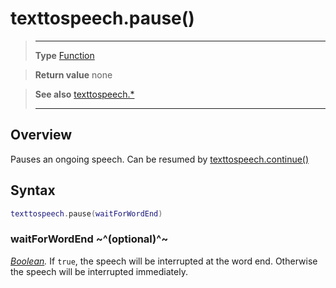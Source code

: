 # texttospeech.pause()

> --------------------- ------------------------------------------------------------------------------------------
> __Type__              [Function](https://docs.coronalabs.com/api/type/Function.html)

> __Return value__      none

> __See also__          [texttospeech.*](/plugin/texttospeech/)
> --------------------- ------------------------------------------------------------------------------------------

## Overview

Pauses an ongoing speech. Can be resumed by [texttospeech.continue()](/plugin/texttospeech/continue)

## Syntax
```lua
texttospeech.pause(waitForWordEnd)
```

### waitForWordEnd ~^(optional)^~
_[Boolean](https://docs.coronalabs.com/api/type/Boolean.html)._ If `true`, the speech will be interrupted at the word end. Otherwise the speech will be interrupted immediately.